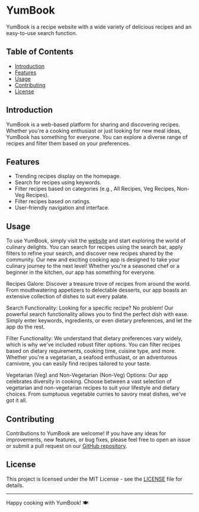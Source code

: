 # YumBook

YumBook is a recipe website with a wide variety of delicious recipes and an easy-to-use search function.

## Table of Contents

- [Introduction](#introduction)
- [Features](#features)
- [Usage](#usage)
- [Contributing](#contributing)
- [License](#license)

## Introduction

YumBook is a web-based platform for sharing and discovering recipes. Whether you're a cooking enthusiast or just looking for new meal ideas, YumBook has something for everyone. You can explore a diverse range of recipes and filter them based on your preferences.

## Features

- Trending recipes display on the homepage.
- Search for recipes using keywords.
- Filter recipes based on categories (e.g., All Recipes, Veg Recipes, Non-Veg Recipes).
- Filter recipes based on ratings.
- User-friendly navigation and interface.

## Usage

To use YumBook, simply visit the [website](#) and start exploring the world of culinary delights. You can search for recipes using the search bar, apply filters to refine your search, and discover new recipes shared by the community.
Our new and exciting cooking app is designed to take your culinary journey to the next level! Whether you're a seasoned chef or a beginner in the kitchen, our app has something for everyone.

Recipes Galore: Discover a treasure trove of recipes from around the world. From mouthwatering appetizers to delectable desserts, our app boasts an extensive collection of dishes to suit every palate.

Search Functionality: Looking for a specific recipe? No problem! Our powerful search functionality allows you to find the perfect dish with ease. Simply enter keywords, ingredients, or even dietary preferences, and let the app do the rest.

Filter Functionality: We understand that dietary preferences vary widely, which is why we've included robust filter options. You can filter recipes based on dietary requirements, cooking time, cuisine type, and more. Whether you're a vegetarian, a seafood enthusiast, or an adventurous carnivore, you can easily find recipes tailored to your taste.

Vegetarian (Veg) and Non-Vegetarian (Non-Veg) Options: Our app celebrates diversity in cooking. Choose between a vast selection of vegetarian and non-vegetarian recipes to suit your lifestyle and dietary choices. From sumptuous vegetable curries to savory meat dishes, we've got it all.
## Contributing

Contributions to YumBook are welcome! If you have any ideas for improvements, new features, or bug fixes, please feel free to open an issue or submit a pull request on our [GitHub repository](#).

## License

This project is licensed under the MIT License - see the [LICENSE](LICENSE) file for details.

---

Happy cooking with YumBook! 🍽️

